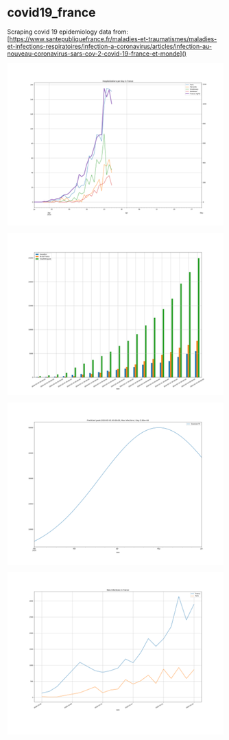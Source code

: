 # covid19_france
Scraping covid 19 epidemiology data from: 
[https://www.santepubliquefrance.fr/maladies-et-traumatismes/maladies-et-infections-respiratoires/infection-a-coronavirus/articles/infection-au-nouveau-coronavirus-sars-cov-2-covid-19-france-et-monde]()

![](hospitalizations.png)

![alt text](summary.png)

![alt text](fit.png)

![alt text](new_infections.png)


